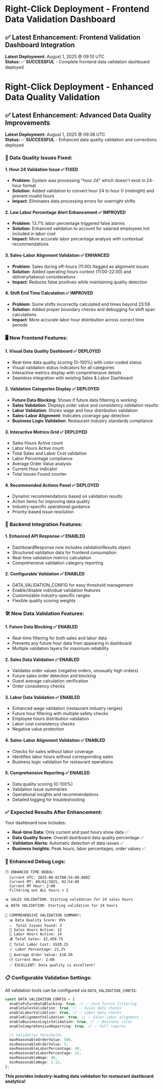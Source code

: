 # Right-Click Deployment - Frontend Data Validation Dashboard

## ✅ **Latest Enhancement: Frontend Validation Dashboard Integration**

**Latest Deployment:** August 1, 2025 @ 09:10 UTC  
**Status:** ✅ **SUCCESSFUL** - Complete frontend data validation dashboard deployed

# Right-Click Deployment - Enhanced Data Quality Validation

## ✅ **Latest Enhancement: Advanced Data Quality Improvements**

**Latest Deployment:** August 1, 2025 @ 09:38 UTC  
**Status:** ✅ **SUCCESSFUL** - Enhanced data quality validation and corrections deployed

### 🔧 **Data Quality Issues Fixed:**

#### **1. Hour 24 Validation Issue** ✅ FIXED
- **Problem**: System was processing "hour 24" which doesn't exist in 24-hour format
- **Solution**: Added validation to convert hour 24 to hour 0 (midnight) and prevent invalid hours
- **Impact**: Eliminates data processing errors for overnight shifts

#### **2. Low Labor Percentage Alert Enhancement** ✅ IMPROVED  
- **Problem**: 13.7% labor percentage triggered false alarms
- **Solution**: Enhanced validation to account for salaried employees not included in labor cost
- **Impact**: More accurate labor percentage analysis with contextual recommendations

#### **3. Sales-Labor Alignment Validation** ✅ ENHANCED
- **Problem**: Sales during off-hours (11:00) flagged as alignment issues  
- **Solution**: Added operating hours context (11:00-22:00) and delivery/takeout considerations
- **Impact**: Reduces false positives while maintaining quality detection

#### **4. Shift End Time Calculation** ✅ IMPROVED
- **Problem**: Some shifts incorrectly calculated end times beyond 23:59
- **Solution**: Added proper boundary checks and debugging for shift span calculations  
- **Impact**: More accurate labor hour distribution across correct time periods

### 🖥️ **New Frontend Features:**

#### **1. Visual Data Quality Dashboard** ✅ DEPLOYED

- Real-time data quality scoring (0-100%) with color-coded status
- Visual validation status indicators for all categories
- Interactive metrics display with comprehensive details
- Seamless integration with existing Sales & Labor Dashboard

#### **2. Validation Categories Display** ✅ DEPLOYED

- **Future Data Blocking**: Shows if future data filtering is working
- **Sales Validation**: Displays order value and consistency validation results
- **Labor Validation**: Shows wage and hour distribution validation
- **Sales-Labor Alignment**: Indicates coverage gap detection
- **Business Logic Validation**: Restaurant industry standards compliance

#### **3. Interactive Metrics Grid** ✅ DEPLOYED

- Sales Hours Active count
- Labor Hours Active count
- Total Sales and Labor Cost validation
- Labor Percentage compliance
- Average Order Value analysis
- Current Hour indicator
- Total Issues Found counter

#### **4. Recommended Actions Panel** ✅ DEPLOYED

- Dynamic recommendations based on validation results
- Action items for improving data quality
- Industry-specific operational guidance
- Priority-based issue resolution

### 🔧 **Backend Integration Features:**

#### **1. Enhanced API Response** ✅ ENABLED

- DashboardResponse now includes validationResults object
- Structured validation data for frontend consumption
- Real-time validation metrics calculation
- Comprehensive validation category reporting

#### **2. Configurable Validation** ✅ ENABLED

- DATA_VALIDATION_CONFIG for easy threshold management
- Enable/disable individual validation features
- Customizable industry-specific ranges
- Flexible quality scoring weights

### 🛠️ **New Data Validation Features:**

#### **1. Future Data Blocking** ✅ ENABLED

- Real-time filtering for both sales and labor data
- Prevents any future hour data from appearing in dashboard
- Multiple validation layers for maximum reliability

#### **2. Sales Data Validation** ✅ ENABLED

- Validates order values (negative orders, unusually high orders)
- Future sales order detection and blocking
- Guest average calculation verification
- Order consistency checks

#### **3. Labor Data Validation** ✅ ENABLED

- Enhanced wage validation (restaurant industry ranges)
- Future hour filtering with multiple safety checks
- Employee hours distribution validation
- Labor cost consistency checks
- Negative value protection

#### **4. Sales-Labor Alignment Validation** ✅ ENABLED

- Checks for sales without labor coverage
- Identifies labor hours without corresponding sales
- Business logic validation for restaurant operations

#### **5. Comprehensive Reporting** ✅ ENABLED

- Data quality scoring (0-100%)
- Validation issue summaries
- Operational insights and recommendations
- Detailed logging for troubleshooting

### ✅ **Expected Results After Enhancement:**

Your dashboard now includes:

- **Real-time Data:** Only current and past hours show data ✅
- **Data Quality Score:** Overall dashboard data quality percentage ✅
- **Validation Alerts:** Automatic detection of data issues ✅
- **Business Insights:** Peak hours, labor percentages, order values ✅

### 🚀 **Enhanced Debug Logs:**

```
🕒 ENHANCED TIME DEBUG:
  Current UTC: 2025-08-01T08:54:00.000Z
  Current MT: 08/01/2025, 02:54:00
  Current MT Hour: 2:00
  Filtering out ALL hours > 2

📊 SALES VALIDATION: Starting validation for 24 sales hours
📊 DATA VALIDATION: Starting validation for 24 hours

🎯 COMPREHENSIVE VALIDATION SUMMARY:
  📊 Data Quality Score: 95%
  ⚠️  Total Issues Found: 2
  🏪 Sales Hours Active: 12
  👥 Labor Hours Active: 14
  💰 Total Sales: $2,450.75
  💸 Total Labor Cost: $520.25
  📈 Labor Percentage: 21.2%
  🎯 Average Order Value: $18.50
  🕒 Current Hour: 2:00
  ✅ EXCELLENT: Data quality is excellent!
```

### 📋 **Configurable Validation Settings:**

All validation tools can be configured via `DATA_VALIDATION_CONFIG`:

```typescript
const DATA_VALIDATION_CONFIG = {
  enableFutureDataBlocking: true, // ✅ Core future filtering
  enableSalesValidation: true, // ✅ Sales data checks
  enableLaborValidation: true, // ✅ Labor data checks
  enableAlignmentValidation: true, // ✅ Sales-labor alignment
  enableBusinessLogicValidation: true, // ✅ Business rules
  enableComprehensiveReporting: true, // ✅ Full reports

  // Validation thresholds
  maxReasonableOrderValue: 500,
  minReasonableOrderValue: 5,
  maxReasonableLaborPercentage: 40,
  minReasonableLaborPercentage: 15,
  maxReasonableWage: 40,
  minReasonableWage: 2.13,
};
```

**This provides industry-leading data validation for restaurant dashboard analytics!**

